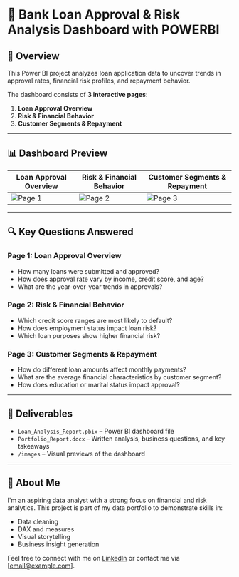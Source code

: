 # 🧾 Bank Loan Approval & Risk Analysis Dashboard with POWERBI

## 📌 Overview
This Power BI project analyzes loan application data to uncover trends in approval rates, financial risk profiles, and repayment behavior.

The dashboard consists of **3 interactive pages**:

1. **Loan Approval Overview**
2. **Risk & Financial Behavior**
3. **Customer Segments & Repayment**

---

## 📊 Dashboard Preview

| Loan Approval Overview | Risk & Financial Behavior | Customer Segments & Repayment |
|------------------------|---------------------------|-------------------------------|
| ![Page 1](images/page1_overview.png) | ![Page 2](images/page2_risk.png) | ![Page 3](images/page3_segments.png) |

---

## 🔍 Key Questions Answered

### Page 1: Loan Approval Overview
- How many loans were submitted and approved?
- How does approval rate vary by income, credit score, and age?
- What are the year-over-year trends in approvals?

### Page 2: Risk & Financial Behavior
- Which credit score ranges are most likely to default?
- How does employment status impact loan risk?
- Which loan purposes show higher financial risk?

### Page 3: Customer Segments & Repayment
- How do different loan amounts affect monthly payments?
- What are the average financial characteristics by customer segment?
- How does education or marital status impact approval?

---

## 📁 Deliverables

- `Loan_Analysis_Report.pbix` – Power BI dashboard file
- `Portfolio_Report.docx` – Written analysis, business questions, and key takeaways
- `/images` – Visual previews of the dashboard

---

## 👤 About Me
I'm an aspiring data analyst with a strong focus on financial and risk analytics. This project is part of my data portfolio to demonstrate skills in:
- Data cleaning
- DAX and measures
- Visual storytelling
- Business insight generation

Feel free to connect with me on [LinkedIn](https://www.linkedin.com) or contact me via [email@example.com].

